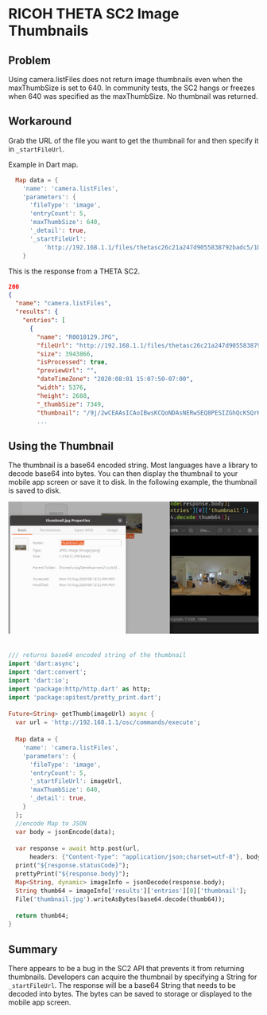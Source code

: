 # RICOH THETA SC2 Image Thumbnails

## Problem

Using camera.listFiles does not return image thumbnails even
when the maxThumbSize is set to 640.  In community tests, the
SC2 hangs or freezes when 640 was specified as the maxThumbSize. No
thumbnail was returned.


## Workaround

Grab the URL of the file you want to get the thumbnail for and 
then specify it in `_startFileUrl`.

Example in Dart map.

```dart
  Map data = {
    'name': 'camera.listFiles',
    'parameters': {
      'fileType': 'image',
      'entryCount': 5,
      'maxThumbSize': 640,
      '_detail': true,
      '_startFileUrl':
          'http://192.168.1.1/files/thetasc26c21a247d9055838792badc5/100RICOH/R0010129.JPG'
    }
```

This is the response from a THETA SC2. 

```json
200
{
  "name": "camera.listFiles",
  "results": {
    "entries": [
      {
        "name": "R0010129.JPG",
        "fileUrl": "http://192.168.1.1/files/thetasc26c21a247d9055838792badc5/100RICOH/R0010129.JPG",
        "size": 3943866,
        "isProcessed": true,
        "previewUrl": "",
        "dateTimeZone": "2020:08:01 15:07:50-07:00",
        "width": 5376,
        "height": 2688,
        "_thumbSize": 7349,
        "thumbnail": "/9j/2wCEAAsICAoIBwsKCQoNDAsNERwSEQ8PESIZGhQcKSQrKigkJyctMkA3LTA9MCcnOEw5PUNFSElIKzZPVU5GVEBHSEUBDA0NEQ8RIRISIUUuJy5FRUVFRUVFRUVFRUVFRUVFRUVFRUVFRUVFRUVFRUVFRUVFRUVFRUVFRUVFRUVFRUVFRf/EAaIAAAEFAQEBAQEBAAAAAAAAAAABAgMEBQYHCAkKCxAAAgEDAwIEAwUFBAQAAAF9AQIDAAQRBRIhMUEGE1FhByJxFDKBkaEII0KxwRVS0fAkM2JyggkKFhcYGRolJicoKSo0NTY3ODk6Q0RFRkdISUpTVFVWV1hZWmNkZWZnaGlqc3R1dnd4eXqDhIWGh4iJipKTlJWWl5iZmqKjpKWmp6ipqrKztLW2t7i5usLDxMXGx8jJytLT1NXW19jZ2uHi4+Tl5ufo
        ...
```

## Using the Thumbnail

The thumbnail is a base64 encoded string.  Most languages have a library to
decode base64 into bytes.  You can then display the thumbnail to your
mobile app screen or save it to disk.  In the following example,
the thumbnail is saved to disk.

![screenshot of thumbnails](images/thumbnail-screenshot.png)

```dart

/// returns base64 encoded string of the thumbnail
import 'dart:async';
import 'dart:convert';
import 'dart:io';
import 'package:http/http.dart' as http;
import 'package:apitest/pretty_print.dart';

Future<String> getThumb(imageUrl) async {
  var url = 'http://192.168.1.1/osc/commands/execute';

  Map data = {
    'name': 'camera.listFiles',
    'parameters': {
      'fileType': 'image',
      'entryCount': 5,
      '_startFileUrl': imageUrl,
      'maxThumbSize': 640,
      '_detail': true,
    }
  };
  //encode Map to JSON
  var body = jsonEncode(data);

  var response = await http.post(url,
      headers: {"Content-Type": "application/json;charset=utf-8"}, body: body);
  print("${response.statusCode}");
  prettyPrint("${response.body}");
  Map<String, dynamic> imageInfo = jsonDecode(response.body);
  String thumb64 = imageInfo['results']['entries'][0]['thumbnail'];
  File('thumbnail.jpg').writeAsBytes(base64.decode(thumb64));

  return thumb64;
}
```

## Summary

There appears to be a bug in the SC2 API that prevents it from
returning thumbnails.  Developers can acquire the thumbnail
by specifying a String for `_startFileUrl`.  The response will
be a base64 String that needs to be decoded into bytes.  The 
bytes can be saved to storage or displayed to the mobile app
screen.